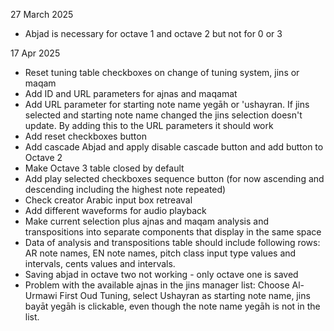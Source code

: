 27 March 2025
- Abjad is necessary for octave 1 and octave 2 but not for 0 or 3

17 Apr 2025
- Reset tuning table checkboxes on change of tuning system, jins or maqam
- Add ID and URL parameters for ajnas and maqamat
- Add URL parameter for starting note name yegāh or 'ushayran. If jins selected and starting note name changed the jins selection doesn't update. By adding this to the URL parameters it should work
- Add reset checkboxes button
- Add cascade Abjad and apply disable cascade button and add button to Octave 2
- Make Octave 3 table closed by default
- Add play selected checkboxes sequence button (for now ascending and descending including the highest note repeated)
- Check creator Arabic input box retreaval 
- Add different waveforms for audio playback 
- Make current selection plus ajnas and maqam analysis and transpositions into separate components that display in the same space
- Data of analysis and transpositions table should include following rows: AR note names, EN note names, pitch class input type values and intervals, cents values and intervals.
- Saving abjad in octave two not working - only octave one is saved
- Problem with the available ajnas in the jins manager list: Choose Al-Urmawi First Oud Tuning, select Ushayran as starting note name, jins bayāt yegāh is clickable, even though the note name yegāh is not in the list.
